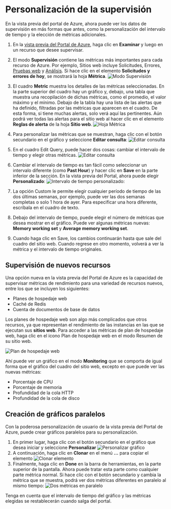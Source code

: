 <properties title="How to customize monitoring" pageTitle="How to customize monitoring" description="Learn how to customize monitoring charts in Azure." authors="stepsic"  />

<tags ms.service="application-insights" ms.workload="tbd" ms.tgt_pltfrm="ibiza" ms.devlang="na" ms.topic="article" ms.date="01/01/1900" ms.author="stepsic" />

# Personalización de la supervisión

En la vista previa del portal de Azure, ahora puede ver los datos de supervisión en más formas que antes, como la personalización del intervalo de tiempo y la elección de métricas adicionales.

1.  En la [vista previa del Portal de Azure][vista previa del Portal de Azure], haga clic en **Examinar** y luego en un recurso que desee supervisar.
2.  El modo **Supervisión** contiene las métricas más importantes para cada recurso de Azure. Por ejemplo, Sitios web incluye Solicitudes, Errores, [Pruebas web][Pruebas web] y [Análisis][Análisis]. Si hace clic en el elemento **Solicitudes y errores de hoy**, se mostrará la hoja **Métrica**.
    ![Modo Supervisión][Modo Supervisión]
3.  El cuadro **Metric** muestra los detalles de las métricas seleccionadas. En la parte superior del cuadro hay un gráfico y, debajo, una tabla que muestra una recopilación de dichas métricas, como el promedio, el valor máximo y el mínimo. Debajo de la tabla hay una lista de las alertas que ha definido, filtradas por las métricas que aparecen en el cuadro. De esta forma, si tiene muchas alertas, solo verá aquí las pertinentes. Aún podrá ver todas las alertas para el sitio web al hacer clic en el elemento **Reglas de alerta** de la hoja **Sitio web**.
    ![Hoja Métrica][Hoja Métrica]
4.  Para personalizar las métricas que se muestran, haga clic con el botón secundario en el gráfico y seleccione **Editar consulta**:
    ![Editar consulta][Editar consulta]
5.  En el cuadro Edit Query, puede hacer dos cosas: cambiar el intervalo de tiempo y elegir otras métricas.
    ![Editar consulta][1]
6.  Cambiar el intervalo de tiempo es tan fácil como seleccionar un intervalo diferente (como **Past Hour**) y hacer clic en **Save** en la parte inferior de la sección. En la vista previa del Portal, ahora puede elegir **Personalizado**:
    ![Intervalo de tiempo personalizado][Intervalo de tiempo personalizado]:
7.  La opción Custom le permite elegir cualquier período de tiempo de las dos últimas semanas, por ejemplo, puede ver las dos semanas completas o solo 1 hora de ayer. Para especificar una hora diferente, escríbala en el cuadro de texto.
8.  Debajo del intervalo de tiempo, puede elegir el número de métricas que desea mostrar en el gráfico. Puede ver algunas métricas nuevas: **Memory working set** y **Average memory working set**.

9.  Cuando haga clic en Save, los cambios continuarán hasta que sale del cuadro del sitio web. Cuando regrese en otro momento, volverá a ver la métrica y el intervalo de tiempo originales.

## Supervisión de nuevos recursos

Una opción nueva en la vista previa del Portal de Azure es la capacidad de supervisar métricas de rendimiento para una variedad de recursos nuevos, entre los que se incluyen los siguientes:

-   Planes de hospedaje web
-   Caché de Redis
-   Cuenta de documentos de base de datos

Los planes de hospedaje web son algo más complicados que otros recursos, ya que representan el rendimiento de las instancias en las que se ejecutan sus **sitios web**. Para acceder a las métricas de plan de hospedaje web, haga clic en el icono Plan de hospedaje web en el modo Resumen de su sitio web.

![Plan de hospedaje web][Plan de hospedaje web]

Ahí puede ver un gráfico en el modo **Monitoring** que se comporta de igual forma que el gráfico del cuadro del sitio web, excepto en que puede ver las nuevas métricas:

-   Porcentaje de CPU
-   Porcentaje de memoria
-   Profundidad de la cola HTTP
-   Profundidad de la cola de disco

## Creación de gráficos paralelos

Con la poderosa personalización de usuario de la vista previa del Portal de Azure, puede crear gráficos paralelos para su personalización.

1.  En primer lugar, haga clic con el botón secundario en el gráfico que desea iniciar y seleccione **Personalizar**
    ![Personalizar gráfico][Personalizar gráfico]
2.  A continuación, haga clic en **Clonar** en el menú **...** para copiar el elemento
    ![Clonar elemento][Clonar elemento]
3.  Finalmente, haga clic en **Done** en la barra de herramientas, en la parte superior de la pantalla. Ahora puede tratar esta parte como cualquier parte métrica normal. Si hace clic con el botón secundario y cambia la métrica que se muestra, podrá ver dos métricas diferentes en paralelo al mismo tiempo:
    ![Dos métricas en paralelo][Dos métricas en paralelo]

Tenga en cuenta que el intervalo de tiempo del gráfico y las métricas elegidas se restablecerán cuando salga del portal.

  [vista previa del Portal de Azure]: https://portal.azure.com/
  [Pruebas web]: http://go.microsoft.com/fwlink/?LinkID=394528&clcid=0x409
  [Análisis]: http://go.microsoft.com/fwlink/?LinkID=394529&clcid=0x409
  [Modo Supervisión]: ./media/insights-how-to-customize-monitoring/Insights_MonitoringChart.png
  [Hoja Métrica]: ./media/insights-how-to-customize-monitoring/Insights_MetricBlade.png
  [Editar consulta]: ./media/insights-how-to-customize-monitoring/Insights_MetricMenu.png
  [1]: ./media/insights-how-to-customize-monitoring/Insights_EditQuery.png
  [Intervalo de tiempo personalizado]: ./media/insights-how-to-customize-monitoring/Insights_CustomTime.png
  [Plan de hospedaje web]: ./media/insights-how-to-customize-monitoring/Insights_WHPSelect.png
  [Personalizar gráfico]: ./media/insights-how-to-customize-monitoring/Insights_Customize.png
  [Clonar elemento]: ./media/insights-how-to-customize-monitoring/Insights_ClonePart.png
  [Dos métricas en paralelo]: ./media/insights-how-to-customize-monitoring/Insights_SideBySide.png
